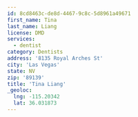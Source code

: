 ```yaml
---
id: 8cd8463c-de8d-4467-9c8c-5d8961a49671
first_name: Tina
last_name: Liang
license: DMD
services:
  - dentist
category: Dentists
address: '8135 Royal Arches St'
city: 'Las Vegas'
state: NV
zip: '89139'
title: 'Tina Liang'
_geoloc:
  lng: -115.20342
  lat: 36.031873
---
```

